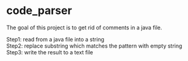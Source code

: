# code_parser

The goal of this project is to get rid of comments in a java file.

Step1: read from a java file into a string <br />
Step2: replace substring which matches the pattern with empty string <br />
Step3: write the result to a text file <br />
